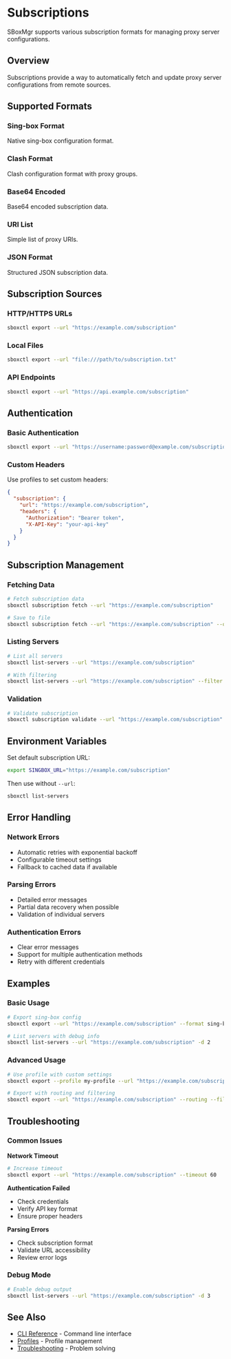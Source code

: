 # Subscriptions

SBoxMgr supports various subscription formats for managing proxy server configurations.

## Overview

Subscriptions provide a way to automatically fetch and update proxy server configurations from remote sources.

## Supported Formats

### Sing-box Format
Native sing-box configuration format.

### Clash Format
Clash configuration format with proxy groups.

### Base64 Encoded
Base64 encoded subscription data.

### URI List
Simple list of proxy URIs.

### JSON Format
Structured JSON subscription data.

## Subscription Sources

### HTTP/HTTPS URLs
```bash
sboxctl export --url "https://example.com/subscription"
```

### Local Files
```bash
sboxctl export --url "file:///path/to/subscription.txt"
```

### API Endpoints
```bash
sboxctl export --url "https://api.example.com/subscription"
```

## Authentication

### Basic Authentication
```bash
sboxctl export --url "https://username:password@example.com/subscription"
```

### Custom Headers
Use profiles to set custom headers:
```json
{
  "subscription": {
    "url": "https://example.com/subscription",
    "headers": {
      "Authorization": "Bearer token",
      "X-API-Key": "your-api-key"
    }
  }
}
```

## Subscription Management

### Fetching Data
```bash
# Fetch subscription data
sboxctl subscription fetch --url "https://example.com/subscription"

# Save to file
sboxctl subscription fetch --url "https://example.com/subscription" --output data.json
```

### Listing Servers
```bash
# List all servers
sboxctl list-servers --url "https://example.com/subscription"

# With filtering
sboxctl list-servers --url "https://example.com/subscription" --filter "US"
```

### Validation
```bash
# Validate subscription
sboxctl subscription validate --url "https://example.com/subscription"
```

## Environment Variables

Set default subscription URL:
```bash
export SINGBOX_URL="https://example.com/subscription"
```

Then use without `--url`:
```bash
sboxctl list-servers
```

## Error Handling

### Network Errors
- Automatic retries with exponential backoff
- Configurable timeout settings
- Fallback to cached data if available

### Parsing Errors
- Detailed error messages
- Partial data recovery when possible
- Validation of individual servers

### Authentication Errors
- Clear error messages
- Support for multiple authentication methods
- Retry with different credentials

## Examples

### Basic Usage
```bash
# Export sing-box config
sboxctl export --url "https://example.com/subscription" --format sing-box

# List servers with debug info
sboxctl list-servers --url "https://example.com/subscription" -d 2
```

### Advanced Usage
```bash
# Use profile with custom settings
sboxctl export --profile my-profile --url "https://example.com/subscription"

# Export with routing and filtering
sboxctl export --url "https://example.com/subscription" --routing --filter
```

## Troubleshooting

### Common Issues

**Network Timeout**
```bash
# Increase timeout
sboxctl export --url "https://example.com/subscription" --timeout 60
```

**Authentication Failed**
- Check credentials
- Verify API key format
- Ensure proper headers

**Parsing Errors**
- Check subscription format
- Validate URL accessibility
- Review error logs

### Debug Mode
```bash
# Enable debug output
sboxctl list-servers --url "https://example.com/subscription" -d 3
```

## See Also

- [CLI Reference](cli-reference.md) - Command line interface
- [Profiles](profiles.md) - Profile management
- [Troubleshooting](troubleshooting.md) - Problem solving 
